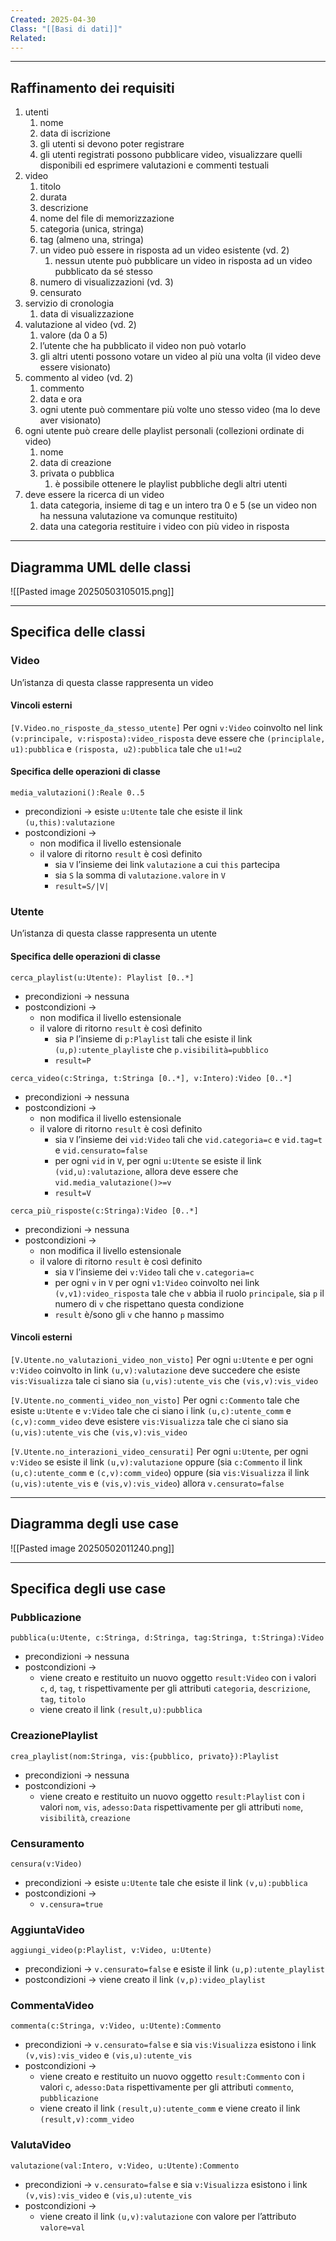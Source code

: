 ```yaml
---
Created: 2025-04-30
Class: "[[Basi di dati]]"
Related:
---
```

---
## Raffinamento dei requisiti
1. utenti
	1. nome
	2. data di iscrizione
	3. gli utenti si devono poter registrare
	4. gli utenti registrati possono pubblicare video, visualizzare quelli disponibili ed esprimere valutazioni e commenti testuali
2. video
	1. titolo
	2. durata
	3. descrizione
	4. nome del file di memorizzazione
	5. categoria (unica, stringa)
	6. tag (almeno una, stringa)
	7. un video può essere in risposta ad un video esistente (vd. 2)
		1. nessun utente può pubblicare un video in risposta ad un video pubblicato da sé stesso
	8. numero di visualizzazioni (vd. 3)
	9. censurato
3. servizio di cronologia
	1. data di visualizzazione
4. valutazione al video (vd. 2)
	1. valore (da 0 a 5)
	2. l’utente che ha pubblicato il video non può votarlo
	3. gli altri utenti possono votare un video al più una volta (il video deve essere visionato)
5. commento al video (vd. 2)
	1. commento
	2. data e ora
	3. ogni utente può commentare più volte uno stesso video (ma lo deve aver visionato)
6. ogni utente può creare delle playlist personali (collezioni ordinate di video)
	1. nome
	2. data di creazione
	3. privata o pubblica
		1. è possibile ottenere le playlist pubbliche degli altri utenti
7. deve essere la ricerca di un video
	1. data categoria, insieme di tag e un intero tra 0 e 5 (se un video non ha nessuna valutazione va comunque restituito)
	2. data una categoria restituire i video con più video in risposta

---
## Diagramma UML delle classi
![[Pasted image 20250503105015.png]]

---
## Specifica delle classi
### Video
Un’istanza di questa classe rappresenta un video
#### Vincoli esterni
`[V.Video.no_risposte_da_stesso_utente]`
Per ogni `v:Video` coinvolto nel link `(v:principale, v:risposta):video_risposta` deve essere che `(principlale, u1):pubblica` e `(risposta, u2):pubblica` tale che `u1!=u2`
#### Specifica delle operazioni di classe
`media_valutazioni():Reale 0..5`
- precondizioni → esiste `u:Utente` tale che esiste il link `(u,this):valutazione`
- postcondizioni →
	- non modifica il livello estensionale
	- il valore di ritorno `result` è così definito
		- sia `V` l’insieme dei link `valutazione` a cui `this` partecipa
		- sia `S` la somma di `valutazione.valore` in `V`
		- `result=S/|V|`

### Utente
Un’istanza di questa classe rappresenta un utente
#### Specifica delle operazioni di classe
`cerca_playlist(u:Utente): Playlist [0..*]`
- precondizioni → nessuna
- postcondizioni →
	- non modifica il livello estensionale
	- il valore di ritorno `result` è così definito
		- sia `P` l’insieme di `p:Playlist` tali che esiste il link `(u,p):utente_playlist`e che `p.visibilità=pubblico`
		- `result=P`

`cerca_video(c:Stringa, t:Stringa [0..*], v:Intero):Video [0..*]`
- precondizioni → nessuna
- postcondizioni →
	- non modifica il livello estensionale
	- il valore di ritorno `result` è così definito
		- sia `V` l’insieme dei `vid:Video` tali che `vid.categoria=c` e `vid.tag=t` e `vid.censurato=false`
		- per ogni `vid` in `V`, per ogni `u:Utente` se esiste il link `(vid,u):valutazione`, allora deve essere che `vid.media_valutazione()>=v`
		- `result=V`

`cerca_più_risposte(c:Stringa):Video [0..*]`
- precondizioni → nessuna
- postcondizioni →
	- non modifica il livello estensionale
	- il valore di ritorno `result` è così definito
		- sia `V` l’insieme dei `v:Video` tali che `v.categoria=c`
		- per ogni `v` in `V` per ogni `v1:Video` coinvolto nei link `(v,v1):video_risposta` tale che `v` abbia il ruolo `principale`, sia `p` il numero di `v` che rispettano questa condizione
		- `result` è/sono gli `v` che hanno `p` massimo

#### Vincoli esterni
`[V.Utente.no_valutazioni_video_non_visto]`
Per ogni `u:Utente` e per ogni `v:Video` coinvolto in link `(u,v):valutazione` deve succedere che esiste `vis:Visualizza` tale ci siano sia `(u,vis):utente_vis` che `(vis,v):vis_video`

`[V.Utente.no_commenti_video_non_visto]`
Per ogni `c:Commento` tale che esiste `u:Utente` e `v:Video` tale che ci siano i link `(u,c):utente_comm` e `(c,v):comm_video` deve esistere `vis:Visualizza` tale che ci siano sia `(u,vis):utente_vis` che `(vis,v):vis_video`

`[V.Utente.no_interazioni_video_censurati]`
Per ogni `u:Utente`, per ogni `v:Video` se esiste il link `(u,v):valutazione` oppure (sia `c:Commento` il link `(u,c):utente_comm` e `(c,v):comm_video`) oppure (sia `vis:Visualizza` il link `(u,vis):utente_vis` e `(vis,v):vis_video`) allora `v.censurato=false`

---
## Diagramma degli use case
![[Pasted image 20250502011240.png]]

---
## Specifica degli use case
### Pubblicazione
`pubblica(u:Utente, c:Stringa, d:Stringa, tag:Stringa, t:Stringa):Video`
- precondizioni → nessuna
- postcondizioni → 
	- viene creato e restituito un nuovo oggetto `result:Video` con i valori `c`, `d`, `tag`, `t` rispettivamente per gli attributi `categoria`, `descrizione`, `tag`, `titolo`
	- viene creato il link `(result,u):pubblica`

### CreazionePlaylist
`crea_playlist(nom:Stringa, vis:{pubblico, privato}):Playlist`
- precondizioni → nessuna
- postcondizioni →
	- viene creato e restituito un nuovo oggetto `result:Playlist` con i valori `nom`, `vis`, `adesso:Data` rispettivamente per gli attributi `nome`, `visibilità`, `creazione`

### Censuramento
`censura(v:Video)`
- precondizioni → esiste `u:Utente` tale che esiste il link `(v,u):pubblica`
- postcondizioni →
	- `v.censura=true`

### AggiuntaVideo
`aggiungi_video(p:Playlist, v:Video, u:Utente)`
- precondizioni → `v.censurato=false` e esiste il link `(u,p):utente_playlist`
- postcondizioni → viene creato il link `(v,p):video_playlist`

### CommentaVideo
`commenta(c:Stringa, v:Video, u:Utente):Commento`
- precondizioni → `v.censurato=false` e sia `vis:Visualizza` esistono i link `(v,vis):vis_video` e `(vis,u):utente_vis`
- postcondizioni →
	- viene creato e restituito un nuovo oggetto `result:Commento` con i valori `c`, `adesso:Data` rispettivamente per gli attributi `commento`, `pubblicazione`
	- viene creato il link `(result,u):utente_comm` e viene creato il link `(result,v):comm_video`

### ValutaVideo
`valutazione(val:Intero, v:Video, u:Utente):Commento`
- precondizioni → `v.censurato=false` e sia `v:Visualizza` esistono i link `(v,vis):vis_video` e `(vis,u):utente_vis`
- postcondizioni →
	- viene creato il link `(u,v):valutazione` con valore per l’attributo `valore=val`